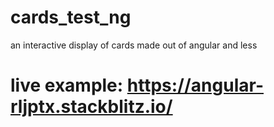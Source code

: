 # cards_test_ng
an interactive display of cards made out of angular and less

# live example: https://angular-rljptx.stackblitz.io/
